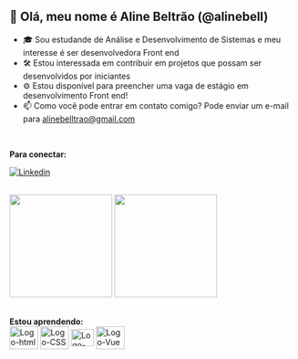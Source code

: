  ## 👋 Olá, meu nome é Aline Beltrão (@alinebell)
 
- 🎓 Sou estudande de Análise e Desenvolvimento de Sistemas e meu interesse é ser desenvolvedora Front end
- 🛠️ Estou interessada em contribuir em projetos que possam ser desenvolvidos por iniciantes
- ⚙️ Estou disponível para preencher uma vaga de estágio em desenvolvimento Front end!
- 📫 Como você pode entrar em contato comigo? Pode enviar um e-mail para alinebelltrao@gmail.com <br>
<br>

**Para conectar: <br>**

[![Linkedin](https://img.shields.io/badge/LinkedIn-0077B5?style=for-the-badge&logo=linkedin&logoColor=white)](https://www.linkedin.com/in/alinebeltrao/)

<br>
<div>
 <img height="180em" src="https://github-readme-stats.vercel.app/api?username=alinebell&show_icons=true&theme=cobalt"/>
 <img height="180em" src="https://github-readme-stats.vercel.app/api/top-langs/?username=alinebell&layout=compact&theme=cobalt"/>
</div><br>

**Estou aprendendo:** <br>
 <img align="center" alt="Logo-html" height="40" width="50" img src="https://cdn.jsdelivr.net/gh/devicons/devicon/icons/html5/html5-original-wordmark.svg"/>
 <img align="center" alt="Logo-CSS" height="40" width="50" img src="https://cdn.jsdelivr.net/gh/devicons/devicon/icons/css3/css3-original-wordmark.svg"/>
 <img align="center" alt="Logo-JavaScript" height="30" width="40" img src="https://cdn.jsdelivr.net/gh/devicons/devicon/icons/javascript/javascript-original.svg"/>
 <img align="center" alt="Logo-Vue" height="40" width="50" img src="https://cdn.jsdelivr.net/gh/devicons/devicon/icons/vuejs/vuejs-original-wordmark.svg" />
 
